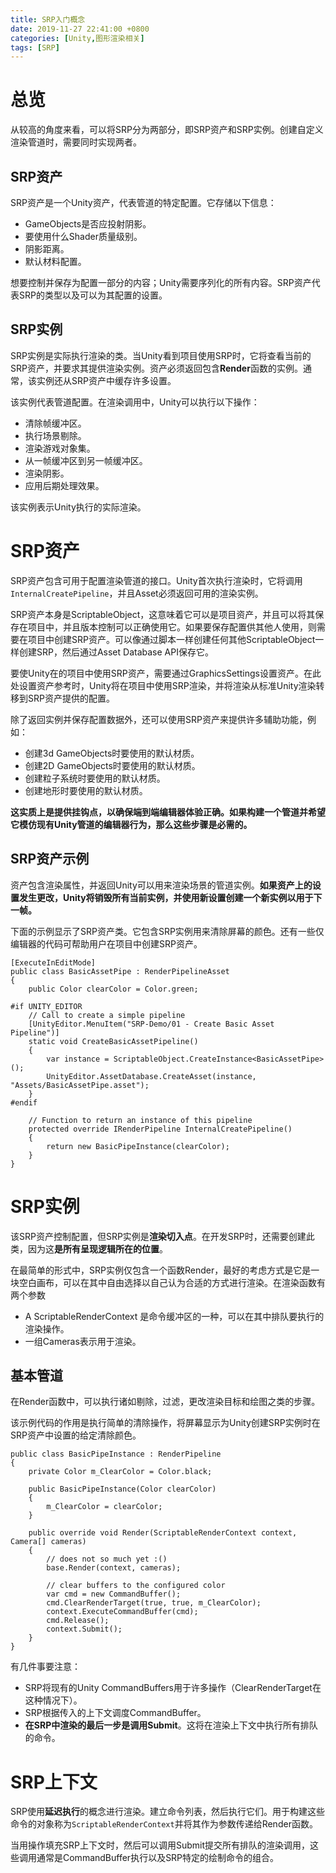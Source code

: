 ```yaml
---
title: SRP入门概念
date: 2019-11-27 22:41:00 +0800
categories: [Unity,图形渲染相关]
tags: [SRP]
---
```



# 总览
从较高的角度来看，可以将SRP分为两部分，即SRP资产和SRP实例。创建自定义渲染管道时，需要同时实现两者。

## SRP资产
SRP资产是一个Unity资产，代表管道的特定配置。它存储以下信息：
- GameObjects是否应投射阴影。
- 要使用什么Shader质量级别。
- 阴影距离。
- 默认材料配置。

想要控制并保存为配置一部分的内容；Unity需要序列化的所有内容。SRP资产代表SRP的类型以及可以为其配置的设置。

## SRP实例
SRP实例是实际执行渲染的类。当Unity看到项目使用SRP时，它将查看当前的SRP资产，并要求其提供渲染实例。资产必须返回包含**Render**函数的实例。通常，该实例还从SRP资产中缓存许多设置。

该实例代表管道配置。在渲染调用中，Unity可以执行以下操作：

- 清除帧缓冲区。
- 执行场景剔除。
- 渲染游戏对象集。
- 从一帧缓冲区到另一帧缓冲区。
- 渲染阴影。
- 应用后期处理效果。

该实例表示Unity执行的实际渲染。

# SRP资产

SRP资产包含可用于配置渲染管道的接口。Unity首次执行渲染时，它将调用 `InternalCreatePipeline`，并且Asset必须返回可用的渲染实例。

SRP资产本身是ScriptableObject，这意味着它可以是项目资产，并且可以将其保存在项目中，并且版本控制可以正确使用它。如果要保存配置供其他人使用，则需要在项目中创建SRP资产。可以像通过脚本一样创建任何其他ScriptableObject一样创建SRP，然后通过Asset Database API保存它。

要使Unity在的项目中使用SRP资产，需要通过GraphicsSettings设置资产。在此处设置资产参考时，Unity将在项目中使用SRP渲染，并将渲染从标准Unity渲染转移到SRP资产提供的配置。

除了返回实例并保存配置数据外，还可以使用SRP资产来提供许多辅助功能，例如：

- 创建3d GameObjects时要使用的默认材质。
- 创建2D GameObjects时要使用的默认材质。
- 创建粒子系统时要使用的默认材质。
- 创建地形时要使用的默认材质。

**这实质上是提供挂钩点，以确保端到端编辑器体验正确。如果构建一个管道并希望它模仿现有Unity管道的编辑器行为，那么这些步骤是必需的。**

## SRP资产示例

资产包含渲染属性，并返回Unity可以用来渲染场景的管道实例。**如果资产上的设置发生更改，Unity将销毁所有当前实例，并使用新设置创建一个新实例以用于下一帧。**

下面的示例显示了SRP资产类。它包含SRP实例用来清除屏幕的颜色。还有一些仅编辑器的代码可帮助用户在项目中创建SRP资产。
```
[ExecuteInEditMode]
public class BasicAssetPipe : RenderPipelineAsset
{
    public Color clearColor = Color.green;

#if UNITY_EDITOR
    // Call to create a simple pipeline
    [UnityEditor.MenuItem("SRP-Demo/01 - Create Basic Asset Pipeline")]
    static void CreateBasicAssetPipeline()
    {
        var instance = ScriptableObject.CreateInstance<BasicAssetPipe>();
        UnityEditor.AssetDatabase.CreateAsset(instance, "Assets/BasicAssetPipe.asset");
    }
#endif

    // Function to return an instance of this pipeline
    protected override IRenderPipeline InternalCreatePipeline()
    {
        return new BasicPipeInstance(clearColor);
    }
}
```

# SRP实例

该SRP资产控制配置，但SRP实例是**渲染切入点**。在开发SRP时，还需要创建此类，因为这**是所有呈现逻辑所在的位置**。

在最简单的形式中，SRP实例仅包含一个函数Render，最好的考虑方式是它是一块空白画布，可以在其中自由选择以自己认为合适的方式进行渲染。在渲染函数有两个参数

- A ScriptableRenderContext 是命令缓冲区的一种，可以在其中排队要执行的渲染操作。
- 一组Cameras表示用于渲染。

## 基本管道

在Render函数中，可以执行诸如剔除，过滤，更改渲染目标和绘图之类的步骤。

该示例代码的作用是执行简单的清除操作，将屏幕显示为Unity创建SRP实例时在SRP资产中设置的给定清除颜色。

```
public class BasicPipeInstance : RenderPipeline
{
    private Color m_ClearColor = Color.black;

    public BasicPipeInstance(Color clearColor)
    {
        m_ClearColor = clearColor;
    }

    public override void Render(ScriptableRenderContext context, Camera[] cameras)
    {
        // does not so much yet :()
        base.Render(context, cameras);

        // clear buffers to the configured color
        var cmd = new CommandBuffer();
        cmd.ClearRenderTarget(true, true, m_ClearColor);
        context.ExecuteCommandBuffer(cmd);
        cmd.Release();
        context.Submit();
    }
}
```
有几件事要注意：

- SRP将现有的Unity CommandBuffers用于许多操作（ClearRenderTarget在这种情况下）。
- SRP根据传入的上下文调度CommandBuffer。
- **在SRP中渲染的最后一步是调用Submit**。这将在渲染上下文中执行所有排队的命令。

# SRP上下文

SRP使用**延迟执行**的概念进行渲染。建立命令列表，然后执行它们。用于构建这些命令的对象称为`ScriptableRenderContext`并将其作为参数传递给Render函数。

当用操作填充SRP上下文时，然后可以调用Submit提交所有排队的渲染调用，这些调用通常是CommandBuffer执行以及SRP特定的绘制命令的组合。










